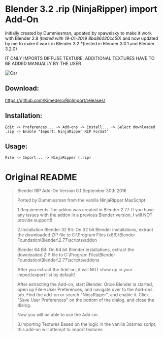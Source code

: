 # Blender 3.2 .rip (NinjaRipper) import Add-On

Initially created by Dummiesman, updated by xpawelsky to make it work with Blender 2.8 *(tested with 19-01-2019 8ba86020cc50)* and now updated by me to make it work in Blender 3.2 *(tested in Blender 3.0.1 and Blender 3.2.0)

IT ONLY IMPORTS DIFFUSE TEXTURE, ADDITIONAL TEXTURES HAVE TO BE ADDED MANUALLY BY THE USER

![Car](https://i.imgur.com/awlGf0X.png)

## Download:
https://github.com/Kimedero/RipImport/releases/

## Installation:
```
Edit -> Preferences... -> Add-ons -> Install... -> Select downloaded .zip -> Enable "Import: NinjaRipper RIP Format"
```

## Usage:
```
File -> Import... -> NinjaRipper (.rip)
```




# Original README
> Blender RIP Add-On
> Version 0.1
> September 30th 2016
>
> Ported by Dummiesman from the vanilla NinjaRipper MaxScript
>
> 1.Requirements
>  The addon was created in Blender 2.77. If you have any issues with the addon in a previous Blender version, I will NOT provide support!!
>
> 2.Installation
>  Blender 32 Bit:
>    On 32 bit Blender installations, extract the downloaded ZIP file to
>    C:\Program Files (x86)\Blender Foundation\Blender\2.77\scripts\addon
>
>  Blender 64 Bit:
>    On 64 bit Blender installations, extract the downloaded ZIP file to
>    C:\Program Files\Blender Foundation\Blender\2.77\scripts\addons
>
>  After you extract the Add-on, it will NOT show up in your import/export list by default!
>
>  After extracting the Add-on, start Blender. Once Blender is started, open up File->User Preferences, and navigate over to the Add-ons tab. Find the add-on or search "NinjaRipper", and enable it. Click "Save User Preferences" on the bottom of the dialog, and close the dialog.
>
>  Now you will be able to use the Add-on.
>
> 3.Importing
>  Textures
>    Based on the logic in the vanilla 3dsmax script, this add-on will attempt to import textures